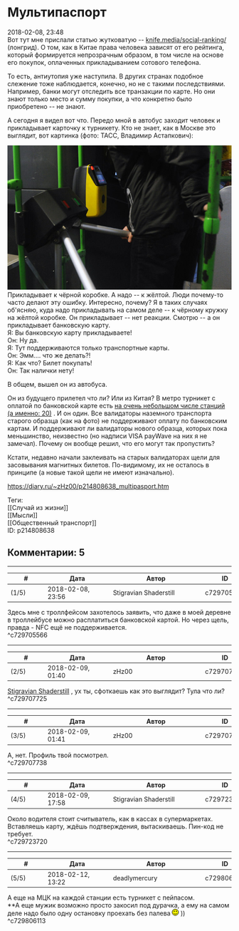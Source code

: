 Мультипаспорт
=============

  
2018-02-08, 23:48  
 Вот тут мне прислали статью жутковатую --  [knife.media/social-ranking/](https://knife.media/social-ranking/)  (лонгрид). О том, как в Китае права человека зависят от его рейтинга, который формируется непрозрачным образом, в том числе на основе его покупок, оплаченных прикладыванием сотового телефона.   
   
 То есть, антиутопия уже наступила. В других странах подобное слежение тоже наблюдается, конечно, но не с такими последствиями. Например, банки могут отследить все транзакции по карте. Но они знают только место и сумму покупки, а что конкретно было приобретено -- не знают.   
   
 А сегодня я видел вот что. Передо мной в автобус заходит человек и прикладывает карточку к турникету. Кто не знает, как в Москве это выглядит, вот картинка (фото: ТАСС, Владимир Астапкович):   
   
  ![](pics/ybKcgRw.jpg)    
 Прикладывает к чёрной коробке. А надо -- к жёлтой. Люди почему-то часто делают эту ошибку. Интересно, почему? Я в таких случаях об'ясняю, куда надо прикладывать на самом деле -- к чёрному кружку на жёлтой коробке. Он прикладывает -- нет реакции. Смотрю -- а он прикладывает банковскую карту.   
 Я: Вы банковскую карту прикладываете!   
 Он: Ну да.   
 Я: Тут поддерживаются только транспортные карты.   
 Он: Эмм.... что же делать?!   
 Я: Как что? Билет покупать!   
 Он: Так налички нету!   
   
 В общем, вышел он из автобуса.   
   
 Он из будущего прилетел что ли? Или из Китая? В метро турникет с оплатой по банковской карте есть  [на очень небольшом числе станций (а именно: 20)](https://mosmetro.nfcmobile.ru/)  . И он один. Все валидаторы наземного транспорта старого образца (как на фото) не поддерживают оплату по банковским картам. И поддерживают ли валидаторы нового образца, которых пока меньшинство, неизвестно (но надписи VISA payWave на них я не замечал). Почему он вообще решил, что его могут так пропустить?   
   
 Кстати, недавно начали заклеивать на старых валидаторах щели для засовывания магнитных билетов. По-видимому, их не осталось в принципе (а новые такой щели не имеют изначально).   
  
<https://diary.ru/~zHz00/p214808638_multipasport.htm>  
  
Теги:  
[[Случай из жизни]]  
[[Мысли]]  
[[Общественный транспорт]]  
ID: p214808638  


Комментарии: 5
--------------

  


---



|         #         |              Дата              |                     Автор                     |           ID           |
| --- | --- | --- | --- |
| (1/5) | 2018-02-08, 23:56 | Stigravian Shaderstill | c729705566 |

  
 Здесь мне с троллфейсом захотелось заявить, что даже в моей деревне в троллейбусе можно расплатиться банковской картой. Но через щель, правда - NFC ещё не поддерживается.   
 ^c729705566

---



|         #         |              Дата              |                     Автор                     |           ID           |
| --- | --- | --- | --- |
| (2/5) | 2018-02-09, 01:40 | zHz00 | c729707725 |

  
  [Stigravian Shaderstill](http://stigravian.diary.ru "Science, Death, Rock-n-Roll")  , ух ты, сфоткаешь как это выглядит? Тула что ли?   
 ^c729707725

---



|         #         |              Дата              |                     Автор                     |           ID           |
| --- | --- | --- | --- |
| (3/5) | 2018-02-09, 01:41 | zHz00 | c729707738 |

  
 А, нет. Профиль твой посмотрел.   
 ^c729707738

---



|         #         |              Дата              |                     Автор                     |           ID           |
| --- | --- | --- | --- |
| (4/5) | 2018-02-09, 17:58 | Stigravian Shaderstill | c729723720 |

  
 Около водителя стоит считыватель, как в кассах в супермаркетах. Вставляешь карту, ждёшь подтверждения, вытаскиваешь. Пин-код не требует.   
 ^c729723720

---



|         #         |              Дата              |                     Автор                     |           ID           |
| --- | --- | --- | --- |
| (5/5) | 2018-02-12, 13:22 | deadlymercury | c729806113 |

  
 А еще на МЦК на каждой станции есть турникет с пейпасом.   
 \*\*А еще мужик возможно просто закосил под дурачка, а ему на самом деле надо было одну остановку проехать без палева ![:)](pics/3.gif) ))   
 ^c729806113